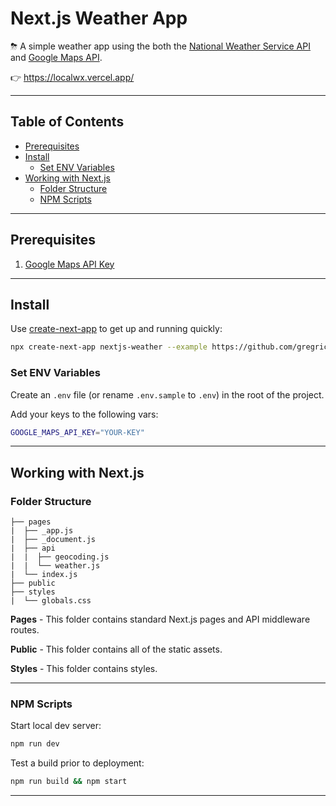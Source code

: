 # Next.js Weather App <!-- omit in toc -->

⛈ A simple weather app using the both the [National Weather Service API](https://weather-gov.github.io/api/general-faqs) and [Google Maps API](https://developers.google.com/maps/documentation/geocoding/overview).

👉 <https://localwx.vercel.app/>

---

## Table of Contents <!-- omit in toc -->

- [Prerequisites](#prerequisites)
- [Install](#install)
  - [Set ENV Variables](#set-env-variables)
- [Working with Next.js](#working-with-nextjs)
  - [Folder Structure](#folder-structure)
  - [NPM Scripts](#npm-scripts)

---

## Prerequisites

1. [Google Maps API Key](https://developers.google.com/maps/documentation/geocoding/get-api-key)

---

## Install

Use [create-next-app](https://www.npmjs.com/package/create-next-app) to get up and running quickly:

```bash
npx create-next-app nextjs-weather --example https://github.com/gregrickaby/nextjs-weather
```

### Set ENV Variables

Create an `.env` file (or rename `.env.sample` to `.env`) in the root of the project.

Add your keys to the following vars:

```bash
GOOGLE_MAPS_API_KEY="YOUR-KEY"
```

---

## Working with Next.js

### Folder Structure

```text
├── pages
|  ├── _app.js
|  ├── _document.js
|  ├── api
|  |  ├── geocoding.js
|  |  └── weather.js
|  └── index.js
├── public
├── styles
|  └── globals.css
```

**Pages** - This folder contains standard Next.js pages and API middleware routes.

**Public** - This folder contains all of the static assets.

**Styles** - This folder contains styles.

---

### NPM Scripts

Start local dev server:

```bash
npm run dev
```

Test a build prior to deployment:

```bash
npm run build && npm start
```

---
